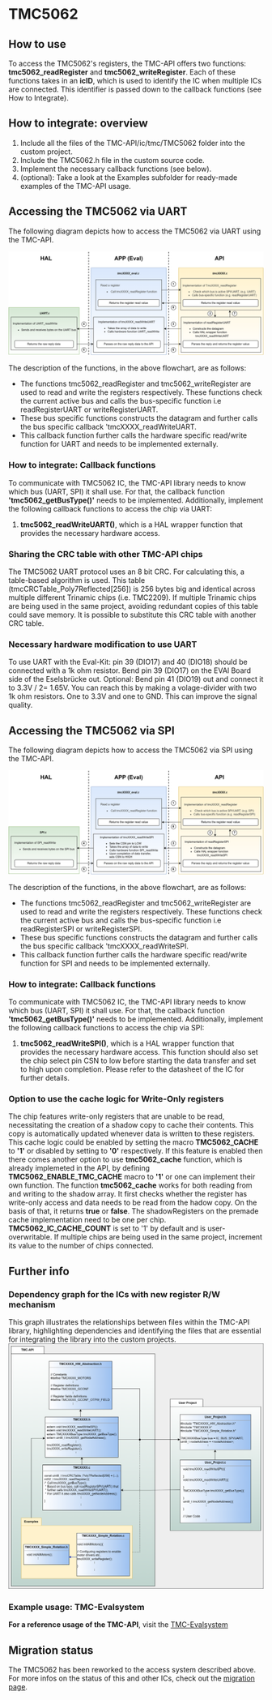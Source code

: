 # TMC5062


## How to use

To access the TMC5062's registers, the TMC-API offers two functions: **tmc5062_readRegister** and **tmc5062_writeRegister**.
Each of these functions takes in an **icID**, which is used to identify the IC when multiple ICs are connected. This identifier is passed down to the callback functions (see How to Integrate).

## How to integrate: overview

1. Include all the files of the TMC-API/ic/tmc/TMC5062 folder into the custom project.
2. Include the TMC5062.h file in the custom source code.
3. Implement the necessary callback functions (see below).
4. (optional): Take a look at the Examples subfolder for ready-made examples of the TMC-API usage.

## Accessing the TMC5062 via UART
The following diagram depicts how to access the TMC5062 via UART using the TMC-API.

![screenshot](registercall_hierarchy_flowchart_UART.png)

The description of the functions, in the above flowchart, are as follows:
- The functions tmc5062_readRegister and tmc5062_writeRegister are used to read and write the registers respectively. These functions check the current active bus and calls the bus-specific function i.e readRegisterUART or writeRegisterUART.
- These bus specific functions constructs the datagram and further calls the bus specific callback 'tmcXXXX_readWriteUART.
- This callback function further calls the hardware specific read/write function for UART and needs to be implemented externally.

### How to integrate: Callback functions
To communicate with TMC5062 IC, the TMC-API library needs to know which bus (UART, SPI) it shall use. For that, the callback function **'tmc5062_getBusType()'** needs to be implemented.
Additionally, implement the following callback functions to access the chip via UART:
1. **tmc5062_readWriteUART()**, which is a HAL wrapper function that provides the necessary hardware access.

### Sharing the CRC table with other TMC-API chips
The TMC5062 UART protocol uses an 8 bit CRC. For calculating this, a table-based algorithm is used. This table (tmcCRCTable_Poly7Reflected[256]) is 256 bytes big and identical across multiple different Trinamic chips (i.e. TMC2209).
If multiple Trinamic chips are being used in the same project, avoiding redundant copies of this table could save memory. It is possible to substitute this CRC table with another CRC table.

### Necessary hardware modification to use UART
To use UART with the Eval-Kit: pin 39 (DIO17) and 40 (DIO18) should be connected with a 1k ohm resistor. Bend pin 39 (DIO17) on the EVAl Board side of the Eselsbrücke out.
Optional: Bend pin 41 (DIO19) out and connect it to 3.3V / 2= 1.65V. You can reach this by making a volage-divider with two 1k ohm resistors. One to 3.3V and one to GND. This can improve the signal quality.

## Accessing the TMC5062 via SPI
The following diagram depicts how to access the TMC5062 via SPI using the TMC-API.

![screenshot](registercall_hierarchy_flowchart_SPI.png)

The description of the functions, in the above flowchart, are as follows:
- The functions tmc5062_readRegister and tmc5062_writeRegister are used to read and write the registers respectively. These functions check the current active bus and calls the bus-specific function i.e readRegisterSPI or writeRegisterSPI.
- These bus specific functions constructs the datagram and further calls the bus specific callback 'tmcXXXX_readWriteSPI.
- This callback function further calls the hardware specific read/write function for SPI and needs to be implemented externally.

### How to integrate: Callback functions
To communicate with TMC5062 IC, the TMC-API library needs to know which bus (UART, SPI) it shall use. For that, the callback function **'tmc5062_getBusType()'** needs to be implemented.
Additionally, implement the following callback functions to access the chip via SPI:
1. **tmc5062_readWriteSPI()**, which is a HAL wrapper function that provides the necessary hardware access. This function should also set the chip select pin CSN to low before starting the data transfer and set to high upon completion. Please refer to the datasheet of the IC for further details.

### Option to use the cache logic for Write-Only registers
The chip features write-only registers that are unable to be read, necessitating the creation of a shadow copy to cache their contents. This copy is automatically updated whenever data is written to these registers. This cache logic could be enabled by setting the macro **TMC5062_CACHE** to **'1'** or disabled by setting to **'0'** respectively. If this feature is enabled then there comes another option to use **tmc5062_cache** function, which is already implemeted in the API, by defining **TMC5062_ENABLE_TMC_CACHE** macro to **'1'** or one can implement their own function. The function **tmc5062_cache** works for both reading from and writing to the shadow array. It first checks whether the register has write-only access and data needs to be read from the hadow copy. On the basis of that, it returns **true** or **false**. The shadowRegisters on the premade cache implementation need to be one per chip. **TMC5062_IC_CACHE_COUNT** is set to '1' by default and is user-overwritable. If multiple chips are being used in the same project, increment its value to the number of chips connected.

## Further info
### Dependency graph for the ICs with new register R/W mechanism
This graph illustrates the relationships between files within the TMC-API library, highlighting dependencies and identifying the files that are essential for integrating the library into the custom projects.
![screenshot](uml-tmc-api.png)

### Example usage: TMC-Evalsystem
**For a reference usage of the TMC-API**, visit the [TMC-Evalsystem](https://github.com/analogdevicesinc/TMC-EvalSystem)

## Migration status
The TMC5062 has been reworked to the access system described above. For more infos on the status of this and other ICs, check out the [migration page](https://github.com/analogdevicesinc/TMC-API/issues/53).


